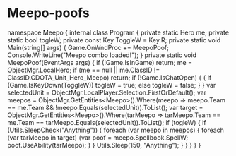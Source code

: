 # Meepo-poofs
namespace Meepo { internal class Program { private static Hero me; private static bool togleW; private const Key ToggleW = Key.R;   private static void Main(string[] args) { Game.OnWndProc += MeepoPoof; Console.WriteLine("Meepo combo loaded!"); }   private static void MeepoPoof(EventArgs args) { if (!Game.IsInGame) return; me = ObjectMgr.LocalHero; if (me == null || me.ClassID != ClassID.CDOTA_Unit_Hero_Meepo) return; if (!Game.IsChatOpen) { { if (Game.IsKeyDown(ToggleW)) togleW = true; else togleW = false; } } var selectedUnit = ObjectMgr.LocalPlayer.Selection.FirstOrDefault(); var meepos = ObjectMgr.GetEntities&lt;Meepo>().Where(meepo => meepo.Team == me.Team &amp;&amp; !meepo.Equals(selectedUnit)).ToList(); var target = ObjectMgr.GetEntities&lt;Meepo>().Where(tarMeepo => tarMeepo.Team == me.Team == tarMeepo.Equals(selectedUnit)).ToList(); if (togleW) { if (Utils.SleepCheck("Anything")) { foreach (var meepo in meepos) { foreach (var tarMeepo in target) {var poof = meepo.Spellbook.SpellW; poof.UseAbility(tarMeepo); }   } Utils.Sleep(150, "Anything"); } } } } }
